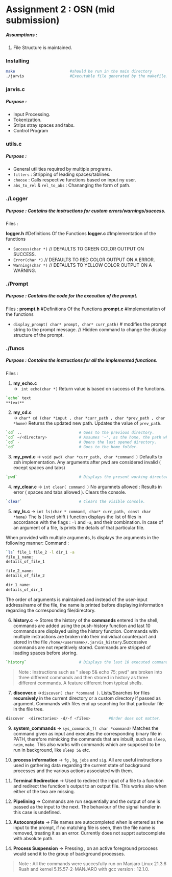 # Assignment 2 : OSN (mid submission)

##### Assumptions :
1. File Structure is maintained.

### Installing
```bash
make                        #should be run in the main directory
./jarvis                    #Executable file generated by the makefile.
```

### jarvis.c
##### Purpose :
- Input Processing.
- Tokenization.
- Strips stray spaces and tabs.
- Control Program

### utils.c
##### Purpose : 
- General utilities required by multiple programs.
- `filters` : Stripping of leading spaces/tablines.
- `choose` : Calls respective functions based on input ny user.
- `abs_to_rel` & `rel_to_abs` : Chananging the form of path. 
### ./Logger
##### Purpose : Contains the instructions for custom errors/warnings/success.
 
Files :

**logger.h**            #Definitions Of the Functions
**logger.c**            #Implementation of the functions 
- `Success(char *)`  // DEFAULTS TO GREEN COLOR OUTPUT ON SUCCESS.
- `Error(char *)`    // DEFAULTS TO RED COLOR OUTPUT ON A ERROR.
- `Warning(char *)`  // DEFAULTS TO YELLOW COLOR OUTPUT ON A WARNING.


### ./Prompt
##### Purpose : Contains the code for the execution of the prompt.
 
Files :
**prompt.h**            #Definitions Of the Functions
**prompt.c**            #Implementation of the functions 
- ` display_prompt( char* prompt, char* curr_path) `       # modifies the prompt string to the prompt message.
    // Hidden command to change the display structure of the prompt.


### ./funcs
##### Purpose : Contains the instructions for all the implemented functions.
 
Files :

1. **my_echo.c**                           
    -> ` int echo(char *)`
    Return value is based on success of the functions.
```bash   
`echo` text
**text**
```
2. **my_cd.c**    
-> ` char* cd (char *input , char *curr_path , char *prev_path , char *home) `
Returns the updated new path.
Updates the value of `prev_path`.
```bash
`cd` ..                         # Goes to the previous directory.
`cd` ~/<directory>              # Assumes '~', as the home, the path where execuatable is opened.
`cd` -                          # Opens the last opened directory.
`cd`                            # Goes to the home folder.
```

3. **my_pwd.c**
-> `void pwd( char *curr_path, char *command )`
Defaults to zsh implementation.
Any arguments after pwd are considered invalid ( except spaces and tabs)
```bash
`pwd`                           # Displays the present working directory as **absolute path**.
```
4. **my_clear.c**
-> `int clear( command )`
No argumnets allowed : Results in error ( spaces and tabs allowed ).
Clears the console.
```bash
`clear`                         # Clears the visible console.
```

5. **my_ls.c**
-> `int ls(char * command, char* curr_path, const char *home)`
The ls ( level shift ) function displays the list of files in accordance with the flags : `-l` and `-a`, and their combination.
In case of an argument of a file, ls prints the details of that particular file.

When provided with multiple arguments, ls displays the arguments in the following manner:
Command : 
```bash
`ls` file_1 file_2 -l dir_1 -a
file_1_name:
details_of_file_1

file_2_name:
details_of_file_2

dir_1_name:
details_of_dir_1

```
The order of arguments is maintained and instead of the user-input address/name of the file, the name is printed before displaying information regarding the corresponding file/directory.

6. **history.c**
-> Stores the history of the **commands** entered in the shell, commands are added using the push-history function and last 10 commands are displayed using the history function.
Commands with multiple instructions are broken into their individual counterpart and stored in the file `/home/<username>/.jarvis_history`.Successive commands are not repetitively stored. Commands are stripped of leading spaces before storing.
```bash
`history`                       # Displays the last 10 executed commands.

```
> Note : Instructions such as " sleep 5& echo 75; pwd" are broken into three different commands and then strored in history as three different commands. A feature different from typical shells.

7. **discover.c**
->`discover( char *command )`.
Lists/Searches for files **recursively** in the current directory or a custom directory if passed as argument.
Commands with files end up searching for that particular file in the file tree.
```bash
discover  <directories> -d/-f <files>        #Order does not matter.
```


9. **system_commands**
-> `sys_commands_f( char *command)`
Matches the command given as input and executes the corresponding binary file in PATH, therefore mimicking the commands that are inbuilt, such as `sleep`, `nvim`, `make`. This also works with commands which are supposed to be run in background, like `sleep 5&` etc.

10. **process information**
-> `fg` , `bg`, `jobs` and `sig`. All are useful instructions used in gathering data regarding the current state of background processes and the various actions associated with them.

11. **Terminal Redirection**
-> Used to redirect the input of a file to a function and redirect the function's output to an output file. This works also when either of the two are missing.

12. **Pipelining**
-> Commands are run sequentially and the output of one is passed as the input to the next. The behaviour of the signal handler in this case is undefined. 

13. **Autocomplete**
-> File names are autocompleted when <tab> is entered as the input to the prompt, if no matching file is seen, then the file name is removed, treating it as an error. Currently does not supprt autocomplete with absolute path.

14. **Process Suspension**
-> Pressing <Control><Z>, on an active foreground prcocess would send it to the group of background processes.

> Note : All the commands were succesfully run on Manjaro Linux 21.3.6 Ruah and kernel 5.15.57-2-MANJARO with gcc version : 12.1.0.
